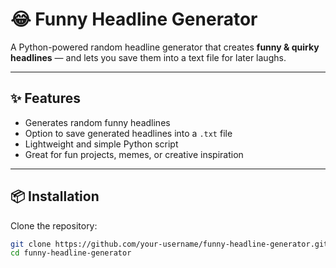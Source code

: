 # 😂 Funny Headline Generator

A Python-powered random headline generator that creates **funny & quirky headlines** — and lets you save them into a text file for later laughs.

---

## ✨ Features
- Generates random funny headlines
- Option to save generated headlines into a `.txt` file
- Lightweight and simple Python script
- Great for fun projects, memes, or creative inspiration

---

## 📦 Installation
Clone the repository:

```bash
git clone https://github.com/your-username/funny-headline-generator.git
cd funny-headline-generator
